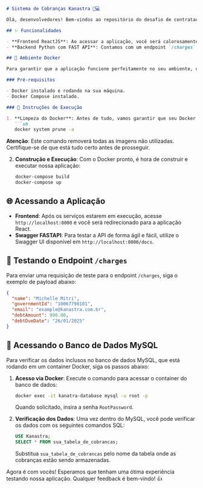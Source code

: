 ```markdown
# Sistema de Cobranças Kanastra 💼💻

Olá, desenvolvedores! Bem-vindos ao repositório do desafio de contratação da **Kanastra** para a posição de Software Engineer. Este README contém todas as instruções necessárias para vocês testarem a aplicação de cobranças que construímos com muito ❤️.

## ✨ Funcionalidades

- **Frontend ReactJS**: Ao acessar a aplicação, você será calorosamente recebido pela tela "Hello Kanastra".
- **Backend Python com FAST API**: Contamos com um endpoint `/charges` robusto que aceita requisições POST para processar e armazenar informações de cobranças.

## 🐳 Ambiente Docker

Para garantir que a aplicação funcione perfeitamente no seu ambiente, utilizamos o Docker. Todos os serviços (backend, frontend e banco de dados) são orquestrados via `docker-compose`.

### Pré-requisitos

- Docker instalado e rodando na sua máquina.
- Docker Compose instalado.

### 🚀 Instruções de Execução

1. **Limpeza do Docker**: Antes de tudo, vamos garantir que seu Docker esteja limpo de imagens anteriores para evitar qualquer conflito. Execute o comando:
   ```sh
   docker system prune -a
   ```
   **Atenção**: Este comando removerá todas as imagens não utilizadas. Certifique-se de que está tudo certo antes de prosseguir.

2. **Construção e Execução**: Com o Docker pronto, é hora de construir e executar nossa aplicação:
   ```sh
   docker-compose build
   docker-compose up
   ```

## 🌐 Acessando a Aplicação

- **Frontend**: Após os serviços estarem em execução, acesse `http://localhost:8000` e você será redirecionado para a aplicação React.
- **Swagger FASTAPI**: Para testar a API de forma ágil e fácil, utilize o Swagger UI disponível em `http://localhost:8000/docs`.

## 📝 Testando o Endpoint `/charges`

Para enviar uma requisição de teste para o endpoint `/charges`, siga o exemplo de payload abaixo:

```json
{
  "name": "Michelle Mitri",
  "governmentId": "10067798101",
  "email": "example@kanastra.com.br",
  "debtAmount": 990.00,
  "debtDueDate": "26/01/2025"
}
```

## 💾 Acessando o Banco de Dados MySQL

Para verificar os dados inclusos no banco de dados MySQL, que está rodando em um container Docker, siga os passos abaixo:

1. **Acesso via Docker**: Execute o comando para acessar o container do banco de dados:
   ```sh
   docker exec -it kanatra-database mysql -u root -p
   ```
   Quando solicitado, insira a senha `RootPassword`.

2. **Verificação dos Dados**: Uma vez dentro do MySQL, você pode verificar os dados com os seguintes comandos SQL:
   ```sql
   USE Kanastra;
   SELECT * FROM sua_tabela_de_cobrancas;
   ```
   Substitua `sua_tabela_de_cobrancas` pelo nome da tabela onde as cobranças estão sendo armazenadas.

Agora é com vocês! Esperamos que tenham uma ótima experiência testando nossa aplicação. Qualquer feedback é bem-vindo! 👍
```